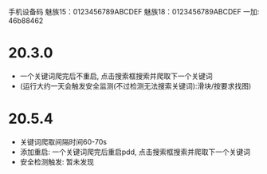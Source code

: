 手机设备码
魅族15：0123456789ABCDEF
魅族18：0123456789ABCDEF
一加: 46b88462

# 20.3.0
* 一个关键词爬完后不重启, 点击搜索框搜索并爬取下一个关键词
* (运行大约一天会触发安全监测(不过检测无法搜索关键词):滑块/按要求找图)
# 20.5.4
* 关键词爬取间隔时间60-70s
* 添加重启: 一个关键词爬完后重启pdd, 点击搜索框搜索并爬取下一个关键词
* 安全检测触发: 暂未发现
